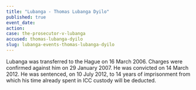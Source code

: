 ```yaml
---
title: "Lubanga - Thomas Lubanga Dyilo"
published: true
event_date:
action:
case: the-prosecutor-v-lubanga
accused: thomas-lubanga-dyilo
slug: lubanga-events-thomas-lubanga-dyilo
---
```


Lubanga was transferred to the Hague on 16 March 2006. Charges were confirmed against him on 29 January 2007. He was convicted on 14 March 2012. He was sentenced, on 10 July 2012, to 14 years of imprisonment from which his time already spent in ICC custody will be deducted.


